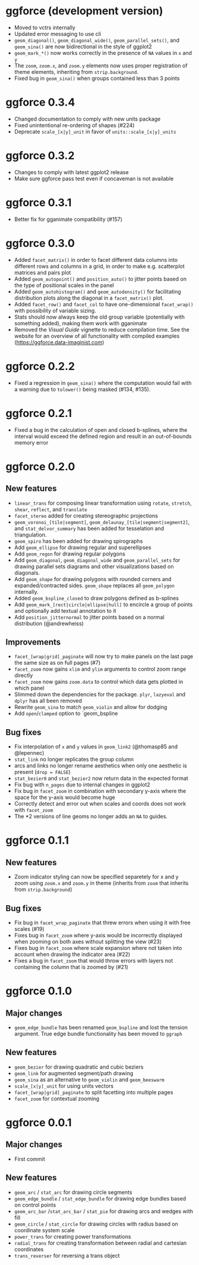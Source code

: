 # ggforce (development version)

* Moved to vctrs internally
* Updated error messaging to use cli
* `geom_diagonal()`, `geom_diagonal_wide()`, `geom_parallel_sets()`, and 
  `geom_sina()` are now bidirectional in the style of ggplot2
* `geom_mark_*()` now works correctly in the presence of `NA` values in `x` and 
  `y`
* The `zoom`, `zoom.x`, and `zoom.y` elements now uses proper registration of
  theme elements, inheriting from `strip.background`.
* Fixed bug in `geom_sina()` when groups contained less than 3 points

# ggforce 0.3.4

- Changed documentation to comply with new units package
- Fixed unintentional re-ordering of shapes (#224)
- Deprecate `scale_[x|y]_unit` in favor of `units::scale_[x|y]_units`

# ggforce 0.3.2

- Changes to comply with latest ggplot2 release
- Make sure ggforce pass test even if concaveman is not available

# ggforce 0.3.1

- Better fix for gganimate compatibility (#157)

# ggforce 0.3.0

- Added `facet_matrix()` in order to facet different data columns into different
  rows and columns in a grid, in order to make e.g. scatterplot matrices and 
  pairs plot
- Added `geom_autopoint()` and `position_auto()` to jitter points based on the
  type of positional scales in the panel
- Added `geom_autohistogram()` and `geom_autodensity()` for facilitating 
  distribution plots along the diagonal in a `facet_matrix()` plot.
- Added `facet_row()` and `facet_col` to have one-dimensional `facet_wrap()` 
  with possibility of variable sizing.
- Stats should now always keep the old group variable (potentially with 
  something added), making them work with gganimate
- Removed the *Visual Guide* vignette to reduce compilation time. See the
  website for an overview of all functionality with compiled examples 
  (https://ggforce.data-imaginist.com)

# ggforce 0.2.2

- Fixed a regression in `geom_sina()` where the computation would fail with a
  warning due to `tolower()` being masked (#134, #135).

# ggforce 0.2.1

- Fixed a bug in the calculation of open and closed b-splines, where the
  interval would exceed the defined region and result in an out-of-bounds memory
  error

# ggforce 0.2.0

## New features
- `linear_trans` for composing linear transformation using `rotate`, `stretch`, 
  `shear`, `reflect`, and `translate`
- `facet_stereo` added for creating stereographic projections
- `geom_voronoi_[tile|segment]`, `geom_delaunay_[tile|segment|segment2]`, and
  `stat_delvor_summary` has been added for tesselation and triangulation.
- `geom_spiro` has been added for drawing spirographs
- Add `geom_ellipse` for drawing regular and superellipses
- Add `geom_regon` for drawing regular polygons
- Add `geom_diagonal`, `geom_diagonal_wide` and `geom_parallel_sets` for drawing
  parallel sets diagrams and other visualizations based on diagonals.
- Add `geom_shape` for drawing polygons with rounded corners and 
  expanded/contracted sides. `geom_shape` replaces all `geom_polygon` 
  internally.
- Added `geom_bspline_closed` to draw polygons defined as b-splines
- Add `geom_mark_[rect|circle|ellipse|hull]` to encircle a group of points and
  optionally add textual annotation to it
- Add `position_jitternormal` to jitter points based on a normal distribution
  (@andrewheiss)

## Improvements
- `facet_[wrap|grid]_paginate` will now try to make panels on the last page the
  same size as on full pages (#7)
- `facet_zoom` now gains `xlim` and `ylim` arguments to control zoom range 
  directly
- `facet_zoom` now gains `zoom.data` to control which data gets plotted in which 
  panel
- Slimmed down the dependencies for the package. `plyr`, `lazyeval` and `dplyr`
  has all been removed
- Rewrite `geom_sina` to match `geom_violin` and allow for dodging
- Add `open`/`clamped` option to `geom_bspline

## Bug fixes
- Fix interpolation of `x` and `y` values in `geom_link2` (@thomasp85 and 
  @lepennec)
- `stat_link` no longer replicates the group column
- arcs and links no longer rename aesthetics when only one aesthetic is present
  (`drop = FALSE`)
- `stat_bezier0` and `stat_bezier2` now return data in the expected format
- Fix bug with `n_pages` due to internal changes in ggplot2
- Fix bug in `facet_zoom` in combination with secondary y-axis where the space for 
  the y-axis would become huge
- Correctly detect and error out when scales and coords does not work with 
  `facet_zoom`
- The *2 versions of line geoms no longer adds an `NA` to guides.

# ggforce 0.1.1

## New features
- Zoom indicator styling can now be specified separetely for x and y zoom using 
`zoom.x` and `zoom.y` in theme (inherits from `zoom` that inherits from 
`strip.background`)

## Bug fixes
- Fix bug in `facet_wrap_paginate` that threw errors when using it with free 
scales (#19)
- Fixes bug in `facet_zoom` where y-axis would be incorrectly displayed when 
zooming on both axes without splitting the view (#23)
- Fixes bug in `facet_zoom` where scale expansion where not taken into account
when drawing the indicator area (#22)
- Fixes a bug in `facet_zoom` that would throw errors with layers not containing
the column that is zoomed by (#21)

# ggforce 0.1.0

## Major changes
- `geom_edge_bundle` has been renamed `geom_bspline` and lost the tension 
argument. True edge bundle functionality has been moved to `ggraph`

## New features
- `geom_bezier` for drawing quadratic and cubic beziers
- `geom_link` for augmented segment/path drawing
- `geom_sina` as an alternative to `geom_violin` and `geom_beeswarm`
- `scale_[x|y]_unit` for using units vectors
- `facet_[wrap|grid]_paginate` to split facetting into multiple pages
- `facet_zoom` for contextual zooming

# ggforce 0.0.1

## Major changes
- First commit

## New features
- `geom_arc` / `stat_arc` for drawing circle segments
- `geom_edge_bundle` / `stat_edge_bundle` for drawing edge bundles based on 
control points
- `geom_arc_bar` /`stat_arc_bar` / `stat_pie` for drawing arcs and wedges with 
fill
- `geom_circle` / `stat_circle` for drawing circles with radius based on 
coordinate system scale
- `power_trans` for creating power transformations
- `radial_trans` for creating transformation between radial and cartesian 
coordinates
- `trans_reverser` for reversing a trans object
